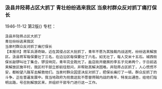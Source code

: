 ### 汲县井陉蒋占区大抓丁  青壮纷纷逃来我区  当泉村群众反对抓丁痛打保长

1946-11-12
第2版()
专栏：

    汲县井陉蒋占区大抓丁
    青壮纷纷逃来我区
    当泉村群众反对抓丁痛打保长
    【本报讯】蒋军兵源奇缺，近在其侵占区大批抓丁，青年不愿为其独裁内战送死，纷纷逃来解放区。汲县蒋军每保要壮丁三名，在边沿区每保要壮丁六名，如无壮丁，每人交米十五石。城西街保长敲锣叫壮丁集合，锣没响完，青年完全跑光了。盐店街开磨房的李五子兄弟两个，于日前逃来解放区施平村，我区村干部立即前往慰问，并帮助其解决困难。井陉蒋占区抓丁，人心慌慌不安，都盼望八路军去解救他们。当泉村群众因坚决反对抓丁，把保长痛打了一顿。群众反抓丁的斗争，正在普遍发展中。我当地政府为抢救这批不愿替蒋贼内战的青年，特发出通告，给他们指明出路，号召到解放区来，并组织干部专门进行这一工作。
